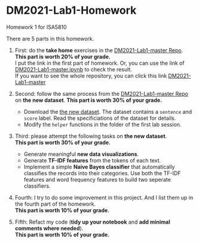# DM2021-Lab1-Homework
Homework 1 for ISA5810

There are 5 parts in this homework.

1. First: do the **take home** exercises in the [DM2021-Lab1-master Repo](https://github.com/fhcalderon87/DM2021-Lab1-master). \
__This part is worth 20% of your grade.__\
I put the link in the first part of homework. Or, you can use the link of [DM2021-Lab1-master.ipynb](https://github.com/yakachang/DM2021-Lab1-master/blob/main/DM2021-Lab1-master.ipynb) to check the result.\
 If you want to see the whole repository, you can click this link [DM2021-Lab1-master](https://github.com/yakachang/DM2021-Lab1-master.git)


2. Second: follow the same process from the [DM2021-Lab1-master Repo](https://github.com/fhcalderon87/DM2021-Lab1-master) on **the new dataset**. __This part is worth 30% of your grade.__
    - Download the [the new dataset](https://archive.ics.uci.edu/ml/datasets/Sentiment+Labelled+Sentences#). The dataset contains a `sentence` and `score` label. Read the specificiations of the dataset for details. 
    - Modify the `helper` functions in the folder of the first lab session.


3. Third: please attempt the following tasks on **the new dataset**. \
__This part is worth 30% of your grade.__
    - Generate meaningful **new data visualizations**.
    - Generate **TF-IDF features** from the tokens of each text.
    - Implement a simple **Naive Bayes classifier** that automatically classifies the records into their categories. Use both the TF-IDF features and word frequency features to build two seperate classifiers.


4. Fourth: I try to do some improvement in this project. And I list them up in the fourth part of the homework.\
__This part is worth 10% of your grade.__


5. Fifth: Refact my code (**tidy up your notebook** and **add minimal comments where needed**).\
__This part is worth 10% of your grade.__
